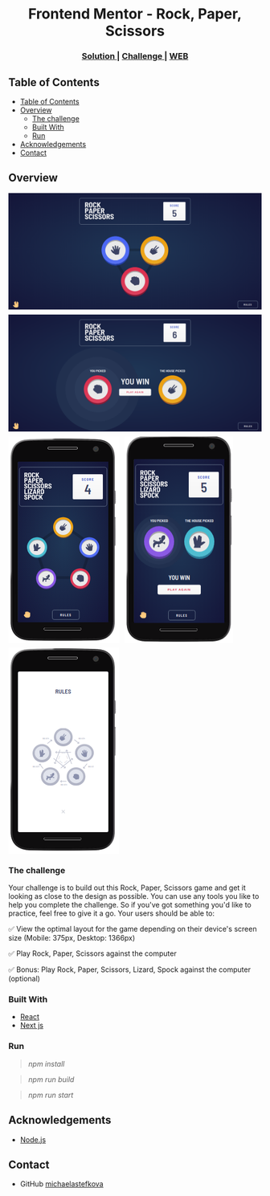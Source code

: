 <h1 align="center">Frontend Mentor - Rock, Paper, Scissors</h1>

<div align="center">
  <h3>
    <a href="https://github.com/michaelastefkova/frontend-mentor-rock-paper-scissors">
      Solution
    </a>
    <span> | </span>
    <a href="https://www.frontendmentor.io/challenges/rock-paper-scissors-game-pTgwgvgH">
      Challenge
    </a>
	<span> | </span>
    <a href="https://frontend-mentor-rock-paper-scissors-chi.vercel.app">
      WEB
    </a>
  </h3>
</div>

<!-- TABLE OF CONTENTS -->

## Table of Contents

- [Table of Contents](#table-of-contents)
- [Overview](#overview)
  - [The challenge](#the-challenge)
  - [Built With](#built-with)
  - [Run](#run)
- [Acknowledgements](#acknowledgements)
- [Contact](#contact)

<!-- OVERVIEW -->

## Overview

<div style="display:flex; flex-direction:row; gap:10px; width:100%; min-width:500px; flex-wrap: wrap; height:auto;">

  <img src="./.github/assets/desktop%20-%20preview.png" alt="desktop 01"/>
  <img src="./.github/assets/desktop02%20-%20preview.png" alt="desktop 02"/>
  <img src="./.github/assets/mobile%20-preview.png" alt="mobile 01"/>
  <img src="./.github/assets/mobile02%20-preview.png" alt="mobile 02"/>
  <img src="./.github/assets/mobile03%20-preview.png" alt="mobile 03"/>

</div>

### The challenge

Your challenge is to build out this Rock, Paper, Scissors game and get it looking as close to the design as possible.
You can use any tools you like to help you complete the challenge. So if you've got something you'd like to practice, feel free to give it a go.
Your users should be able to:

✅  View the optimal layout for the game depending on their device's screen size (Mobile: 375px, Desktop: 1366px)

✅  Play Rock, Paper, Scissors against the computer

✅  Bonus: Play Rock, Paper, Scissors, Lizard, Spock against the computer (optional)

### Built With

- [React](https://reactjs.org/)
- [Next js](https://nextjs.org/)

### Run

 > *npm install*

 > *npm run build*

 > *npm run start*

## Acknowledgements

- [Node.js](https://nodejs.org/)

## Contact

- GitHub [michaelastefkova](https://github.com/michaelastefkova)

